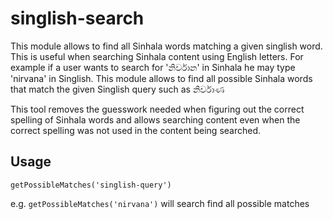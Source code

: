 # singlish-search
This module allows to find all Sinhala words matching a given singlish word. 
This is useful when searching Sinhala content using English letters. For example if a user wants to search for 'නිර්වාන' in Sinhala he may type 'nirvana' in Singlish. This module allows to find all possible Sinhala words that match the given Singlish query such as නිර්වාණ

This tool removes the guesswork needed when figuring out the correct spelling of Sinhala words and allows searching content even when the correct spelling was not used in the content being searched.

## Usage
`getPossibleMatches('singlish-query')`

e.g. `getPossibleMatches('nirvana')` will search find all possible matches